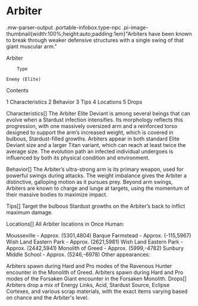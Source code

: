 # Arbiter

.mw-parser-output .portable-infobox.type-npc .pi-image-thumbnail{width:100%;height:auto;padding:1em}"Arbiters have been known to break through weaker defensive structures with a single swing of that giant muscular arm."

Arbiter


	
		
		
	
	


	

	
		Type
	
	Enemy (Elite)




Contents

1 Characteristics
2 Behavior
3 Tips
4 Locations
5 Drops



Characteristics[]
The Arbiter Elite Deviant is among several beings that can evolve when a Stardust infection intensifies. Its morphology reflects this progression, with one massively oversized arm and a reinforced torso designed to support the arm’s increased weight, which is covered in bulbous, Stardust-filled growths.
Arbiters appear in both standard Elite Deviant size and a larger Titan variant, which can reach at least twice the average size. The evolution path an infected individual undergoes is influenced by both its physical condition and environment.

Behavior[]
The Arbiter’s ultra-strong arm is its primary weapon, used for powerful swings during attacks. The weight imbalance gives the Arbiter a distinctive, galloping motion as it pursues prey. Beyond arm swings, Arbiters are known to charge and lunge at targets, using the momentum of their massive bodies to maximize impact.

Tips[]
Target the bulbous Stardust growths on the Arbiter’s back to inflict maximum damage.

Locations[]
All Arbiter locations in Once Human:

Mousseville - Approx. (5301,4804)
Barque Farmstead - Approx. (-115,5967)
Wish Land Eastern Park - Approx. (2621,5981)
Wish Land Eastern Park - Approx. (2442,5941)
Monolith of Greed - Approx. (5999,-4782)
Sunbury Middle School - Approx. (5246,-6978)
Other appearances:

Arbiters spawn during Hard and Pro modes of the Ravenous Hunter encounter in the Monolith of Greed.
Arbiters spawn during Hard and Pro modes of the Forsaken Giant encounter in the Forsaken Monolith.
Drops[]
Arbiters drop a mix of Energy Links, Acid, Stardust Source, Eclipse Cortexes, and various scrap materials, with the exact items varying based on chance and the Arbiter's level.

